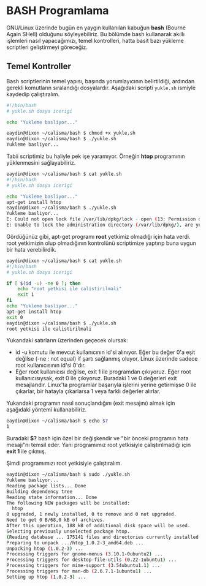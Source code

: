 # BASH Programlama

GNU/Linux üzerinde bugün en yaygın kullanılan kabuğun **bash** (Bourne Again SHell) olduğunu söyleyebiliriz. Bu bölümde bash kullanarak akıllı işlemleri nasıl yapacağımızı, temel kontrolleri, hatta basit bazı yükleme scriptleri geliştirmeyi göreceğiz.

## Temel Kontroller

Bash scriptlerinin temel yapısı, başında yorumlayıcının belirtildiği, ardından gerekli komutların sıralandığı dosyalardır. Aşağıdaki scripti ```yukle.sh``` ismiyle kaydedip çalıştıralım.

```bash
#!/bin/bash
# yukle.sh dosya icerigi

echo "Yukleme basliyor..."

```

```bash
eaydin@dixon ~/calisma/bash $ chmod +x yukle.sh 
eaydin@dixon ~/calisma/bash $ ./yukle.sh
Yukleme basliyor...
```

Tabii scriptimiz bu haliyle pek işe yaramıyor. Örneğin **htop** programının yüklenmesini sağlayabiliriz.

```bash
eaydin@dixon ~/calisma/bash $ cat yukle.sh 
#!/bin/bash
# yukle.sh dosya icerigi

echo "Yukleme basliyor..."
apt-get install htop
eaydin@dixon ~/calisma/bash $ ./yukle.sh 
Yukleme basliyor...
E: Could not open lock file /var/lib/dpkg/lock - open (13: Permission denied)
E: Unable to lock the administration directory (/var/lib/dpkg/), are you root?
```

Gördüğünüz gibi, apt-get programı **root** yetkimiz olmadığı için hata verdi. root yetkimizin olup olmadığının kontrolünü scriptimize yaptırıp buna uygun bir hata verebilirdik.

```bash
eaydin@dixon ~/calisma/bash $ cat yukle.sh 
#!/bin/bash
# yukle.sh dosya icerigi

if [ $(id -u) -ne 0 ]; then
    echo "root yetkisi ile calistirilmali"
    exit 1
fi
echo "Yukleme basliyor..."
apt-get install htop
exit 0
eaydin@dixon ~/calisma/bash $ ./yukle.sh 
root yetkisi ile calistirilmali
```

Yukarıdaki satırların üzerinden geçecek olursak:

* id -u komutu ile mevcut kullanıcının id'si alınıyor. Eğer bu değer 0'a eşit değilse (-ne : not equal) if şartı sağlanmış oluyor. Linux üzerinde sadece root kullanıcısının id'si 0'dır.
* Eğer root kullanıcısı değilse, exit 1 ile programdan çıkıyoruz. Eğer root kullanıcısıysak, exit 0 ile çıkıyoruz. Buradaki 1 ve 0 değerleri exit mesajlarıdır. Linux'ta programlar başarıyla işlerini yerine getirmişse 0 ile çıkarlar, bir hatayla çıkarlarsa 1 veya farklı değerler alırlar.


Yukarıdaki programın nasıl sonuçlandığını (exit mesajını) almak için aşağıdaki yöntemi kullanabiliriz.

```bash
eaydin@dixon ~/calisma/bash $ echo $?
1
```

Buradaki **$?** bash için özel bir değişkendir ve "bir önceki programın hata mesajı"nı temsil eder. Yani programımız root yetkisiyle çalıştırılmadığı için **exit 1** ile çıkmış.

Şimdi programımızı root yetkisiyle çalıştıralım.

```bash
eaydin@dixon ~/calisma/bash $ sudo ./yukle.sh 
Yukleme basliyor...
Reading package lists... Done
Building dependency tree       
Reading state information... Done
The following NEW packages will be installed:
  htop
0 upgraded, 1 newly installed, 0 to remove and 0 not upgraded.
Need to get 0 B/68,0 kB of archives.
After this operation, 188 kB of additional disk space will be used.
Selecting previously unselected package htop.
(Reading database ... 175141 files and directories currently installed.)
Preparing to unpack .../htop_1.0.2-3_amd64.deb ...
Unpacking htop (1.0.2-3) ...
Processing triggers for gnome-menus (3.10.1-0ubuntu2) ...
Processing triggers for desktop-file-utils (0.22-1ubuntu1) ...
Processing triggers for mime-support (3.54ubuntu1.1) ...
Processing triggers for man-db (2.6.7.1-1ubuntu1) ...
Setting up htop (1.0.2-3) ...
```

